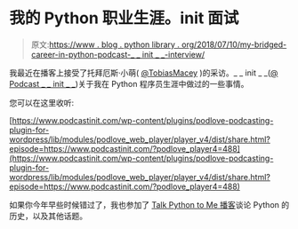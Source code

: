 # 我的 Python 职业生涯。__init__ 面试

> 原文:[https://www . blog . python library . org/2018/07/10/my-bridged-career-in-python-podcast-_ _ init _ _-interview/](https://www.blog.pythonlibrary.org/2018/07/10/my-abridged-career-in-python-podcast-__init__-interview/)

我最近在播客上接受了托拜厄斯·小萌( [@TobiasMacey](https://twitter.com/tobiasmacey) )的采访。_ _ init _ _([@ Podcast _ _ init _ _](https://twitter.com/Podcast__init__))关于我在 Python 程序员生涯中做过的一些事情。

您可以在这里收听:

[https://www.podcastinit.com/wp-content/plugins/podlove-podcasting-plugin-for-wordpress/lib/modules/podlove_web_player/player_v4/dist/share.html?episode=https://www.podcastinit.com/?podlove_player4=488](https://www.podcastinit.com/wp-content/plugins/podlove-podcasting-plugin-for-wordpress/lib/modules/podlove_web_player/player_v4/dist/share.html?episode=https://www.podcastinit.com/?podlove_player4=488)

如果你今年早些时候错过了，我也参加了 [Talk Python to Me 播客](https://talkpython.fm/episodes/show/156/python-history-and-perspectives)谈论 Python 的历史，以及其他话题。